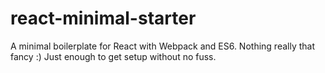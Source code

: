 # react-minimal-starter
A minimal boilerplate for React with Webpack and ES6. Nothing really that fancy :) Just enough to get setup without no fuss.

